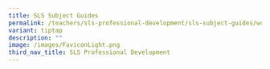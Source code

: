 ```yaml
---
title: SLS Subject Guides
permalink: /teachers/sls-professional-development/sls-subject-guides/wonderful/lovely/maris/
variant: tiptap
description: ""
image: /images/FaviconLight.png
third_nav_title: SLS Professional Development
---
```

